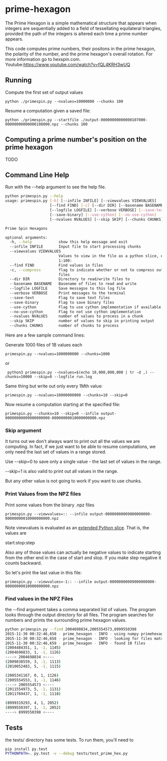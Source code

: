 # prime-hexagon

The Prime Hexagon is a simple mathematical structure that appears when integers are sequentially added to a field of tessellating equilateral triangles, provided the path of the integers is altered each time a prime number appears.

This code computes prime numbers, their positons in the prime hexagon, the polarity of the number, and the prime hexagon's overall rotation.
For more information go to hexspin.com.  Youtube:https://www.youtube.com/watch?v=fQL4KRH3wUQ

## Running

Compute the first set of output values

    python ./primespin.py --nvalues=10000000 --chunks 100

Resume a computation given a saved file:

    python ./primespin.py --startfile ./output-00000000000000107000-00000000000000108000.npz --chunks 100


##  Computing a prime number's position on the prime hexagon

TODO

## Command Line Help 

Run with the --help argument to see the help file.

```bash
python primespin.py --help
usage: primespin.py [-h] [--infile INFILE] [--viewvalues VIEWVALUES]
                    [--find FIND] [-c] [--dir DIR] [--basename BASENAME]
                    [--logfile LOGFILE] [--verbose VERBOSE] [--save-text]
                    [--save-binary] [--use-cython] [--no-use-cython]
                    [--nvalues NVALUES] [--skip SKIP] [--chunks CHUNKS]

Prime Spin Hexagons

optional arguments:
  -h, --help            show this help message and exit
  --infile INFILE       Input file to start processing chunks
  --viewvalues VIEWVALUES
                        Values to view in the file as a python slice, e.g.
                        1:100:
  --find FIND           Find values in files
  -c, --compress        flag to indicate whether or not to compress output
                        files
  --dir DIR             Directory to read/write files to
  --basename BASENAME   Basename of files to read and write
  --logfile LOGFILE     Save messagse to this log file
  --verbose VERBOSE     Print messages to the terminal
  --save-text           Flag to save text files
  --save-binary         Flag to save binary files
  --use-cython          Flag to use cython implementation if available
  --no-use-cython       Flag to not use cython implementation
  --nvalues NVALUES     number of values to process in a chunk
  --skip SKIP           number of values to skip in printing output
  --chunks CHUNKS       number of chunks to process
```

Here are a few sample command lines:

Generate 1000 files of 1B values each

    primespin.py --nvalues=1000000000 --chunks=1000 

or

     python3 primespin.py --nvalues=$(echo 10,000,000,000 | tr -d ,) --chunks=10000 --skip=0 --logfile run.log

Same thing but write out only every 1Mth value:

    primespin.py --nvalues=10000000000 --chunks=10 --skip=0

Now resume a computation starting at the specified file:

    primespin.py --chunks=10 --skip=0 --infile output-00000000009000000000-00000000010000000000.npz

### Skip argument

It turns out we don't always want to print out all the values we are computing. In fact, if we just want to be able to resume computations, we only need the last set of values in a range stored.

Use --skip=0 to save only a single value - the last set of values in the range.

--skip=1 is also valid to print out all values in the range.

But any other value is not going to work if you want to use chunks.

### Print Values from the NPZ files

Print some values from the binary .npz files

    primespin.py --viewvalues=:: --infile output-00000000009000000000-00000000010000000000.npz


Note viewvalues is evaluated as an [extended Python
slice](https://docs.python.org/2.3/whatsnew/section-slices.html). That is, the values are

   start:stop:step

Also any of those values can actually be negative values to indicate starting from the other end in the case of start and stop. If you make step negative it counts backward.

So let's print the last value in this file:

    primespin.py --viewvalues=-1:: --infile output-00000000009000000000-00000000010000000000.npz

### Find values in the NPZ Files

the --find argument takes a comma separated list of values. The program looks through the output directory for all files. The program searches for numbers and prints the surrounding prime hexagon values.


```bash
python primespin.py --find 2004698834,2005554573,8999550398
2015-11-30 00:32:46,658 - prime_hexagon - INFO - using numpy primehexagon implementation
2015-11-30 00:32:46,658 - prime_hexagon - INFO - looking for files matching pattern output/output-[0-9]*-[0-9]*.npz
2015-11-30 00:32:46,659 - prime_hexagon - INFO - found 10 files
(2004484351, 1, -1, 1145)
(2004698833, 1, -1, 1126)
----> 2004698834 <----
(2009838559, 3, -1, 1113)
(2010052483, 5, -1, 1115)

(2005341167, 0, 1, 1126)
(2005554553, 1, -1, 1146)
----> 2005554573 <----
(2011554973, 5, -1, 1131)
(2011769437, 1, -1, 1118)

(8999319293, 4, 1, 2052)
(8999550397, 1, -1, 2052)
----> 8999550398 <----
```

## Tests

the tests/ directory has some tests. To run them, you'll need to

```bash
pip install py.test
PYTHONPATH=. py.test -v --debug tests/test_prime_hex.py 
```
